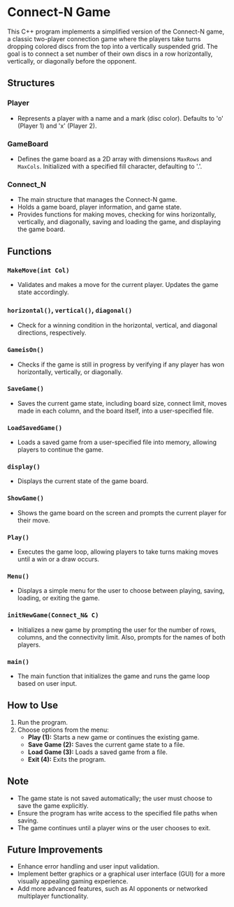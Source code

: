 # Connect-N Game

This C++ program implements a simplified version of the Connect-N game, a classic two-player connection game where the players take turns dropping colored discs from the top into a vertically suspended grid. The goal is to connect a set number of their own discs in a row horizontally, vertically, or diagonally before the opponent.

## Structures

### Player
- Represents a player with a name and a mark (disc color). Defaults to 'o' (Player 1) and 'x' (Player 2).

### GameBoard
- Defines the game board as a 2D array with dimensions `MaxRows` and `MaxCols`. Initialized with a specified fill character, defaulting to '.'.

### Connect_N
- The main structure that manages the Connect-N game.
- Holds a game board, player information, and game state.
- Provides functions for making moves, checking for wins horizontally, vertically, and diagonally, saving and loading the game, and displaying the game board.

## Functions

### `MakeMove(int Col)`
- Validates and makes a move for the current player. Updates the game state accordingly.

### `horizontal()`, `vertical()`, `diagonal()`
- Check for a winning condition in the horizontal, vertical, and diagonal directions, respectively.

### `GameisOn()`
- Checks if the game is still in progress by verifying if any player has won horizontally, vertically, or diagonally.

### `SaveGame()`
- Saves the current game state, including board size, connect limit, moves made in each column, and the board itself, into a user-specified file.

### `LoadSavedGame()`
- Loads a saved game from a user-specified file into memory, allowing players to continue the game.

### `display()`
- Displays the current state of the game board.

### `ShowGame()`
- Shows the game board on the screen and prompts the current player for their move.

### `Play()`
- Executes the game loop, allowing players to take turns making moves until a win or a draw occurs.

### `Menu()`
- Displays a simple menu for the user to choose between playing, saving, loading, or exiting the game.

### `initNewGame(Connect_N& C)`
- Initializes a new game by prompting the user for the number of rows, columns, and the connectivity limit. Also, prompts for the names of both players.

### `main()`
- The main function that initializes the game and runs the game loop based on user input.

## How to Use

1. Run the program.
2. Choose options from the menu:
   - **Play (1):** Starts a new game or continues the existing game.
   - **Save Game (2):** Saves the current game state to a file.
   - **Load Game (3):** Loads a saved game from a file.
   - **Exit (4):** Exits the program.

## Note
- The game state is not saved automatically; the user must choose to save the game explicitly.
- Ensure the program has write access to the specified file paths when saving.
- The game continues until a player wins or the user chooses to exit.

## Future Improvements
- Enhance error handling and user input validation.
- Implement better graphics or a graphical user interface (GUI) for a more visually appealing gaming experience.
- Add more advanced features, such as AI opponents or networked multiplayer functionality.

